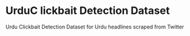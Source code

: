 # UrduC lickbait Detection Dataset
Urdu Clickbait Detection Dataset for Urdu headlines scraped from Twitter
